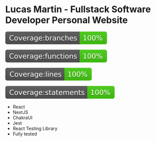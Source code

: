 # Lucas Martin - Fullstack Software Developer Personal Website

![branches](/docs/badges/badge-branches.svg)

![functions](/docs/badges/badge-functions.svg)

![lines](/docs/badges/badge-lines.svg)

![statements](/docs/badges/badge-statements.svg)

- React
- NextJS
- ChakraUI
- Jest
- React Testing Library
- Fully tested